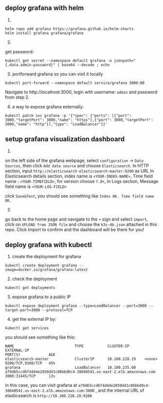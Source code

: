 ## deploy grafana with helm
1.
```
helm repo add grafana https://grafana.github.io/helm-charts
helm install grafana grafana/grafana
```

2.
get password:
```
kubectl get secret --namespace default grafana -o jsonpath="{.data.admin-password}" | base64 --decode ; echo
```

3. portforward grafana so you can visit it locally
```
kubectl port-forward --namespace default service/grafana 3000:80
```
Navigate to http://localhost:3000, login with username: `admin` and password from step 2.


4. a way to expose grafana externally:
```
kubectl patch svc grafana -p '{"spec": {"ports": [{"port": 3000,"targetPort": 3000,"name": "https"},{"port": 3000,"targetPort": 3000,"name": "http"}],"type": "LoadBalancer"}}'
```

## setup grafana visualization dashboard
1.
on the left side of the grafana webpage, select `configuration` -> `Data Sources`, then click `Add data source` and choose `Elasticsearch`.
In HTTP section, input `http://elasticsearch-elasticsearch-master:9200` as URL
In Elasticsearch details section, index name is `<YOUR-INDEX-NAME>`, Time field name : `<YOUR-TIMEFIELD>`, for version choose `7.0+`,
In Logs section, Message field name is `<YOUR-LOG-FIELD>`

click `Save&Test`,  you should see something like `Index OK. Time field name OK.`

2.
go back to the home page and navigate to the `+` sign and select `import`, click on `UPLOAD from JSON file` and choose the `k3s-db.json` attached in this repo. Click Import to confirm and the dashboard will be there for you!

## deploy grafana with kubectl

1. create the deployment for grafana
```
kubectl create deployment grafana --image=docker.io/grafana/grafana:latest
```

2. check the deployment
```
kubectl get deployments
```

3. expose grafana to a public IP
```
kubectl expose deployment grafana --type=LoadBalancer --port=3000 --target-port=3000 --protocol=TCP
```

4. get the external IP by:
```
kubectl get services
```

you should see something like this:
```
NAME                            TYPE           CLUSTER-IP       EXTERNAL-IP                                                              PORT(S)             AGE
elasticsearch-master            ClusterIP      10.100.228.19    <none>                                                                   9200/TCP,9300/TCP   45h
grafana                         LoadBalancer   10.100.235.60    a79d65ccd6f4d44e2850d41c06bbd0c4-38040541.us-east-2.elb.amazonaws.com    3000:31445/TCP      13s
```

in this case, you can visit grafana at `a79d65ccd6f4d44e2850d41c06bbd0c4-38040541.us-east-2.elb.amazonaws.com:3000` ,
and the internal URL of elasticsearch is `http://10.100.228.19:9200`